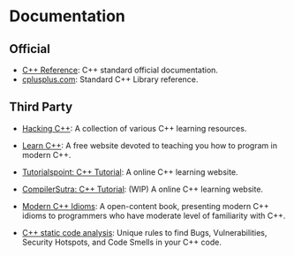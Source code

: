 # Documentation

## Official

- [C++ Reference](https://en.cppreference.com/w/): C++ standard official documentation.
- [cplusplus.com](https://cplusplus.com/reference/): Standard C++ Library reference.

## Third Party

- [Hacking C++](https://hackingcpp.com/): A collection of various C++ learning resources.
- [Learn C++](https://www.learncpp.com/): A free website devoted to teaching you how to program in modern C++.

- [Tutorialspoint: C++ Tutorial](https://www.tutorialspoint.com/cplusplus/index.htm): A online C++ learning website.
- [CompilerSutra: C++ Tutorial](https://www.compilersutra.com/docs/c++/CppTutorial): (WIP) A online C++ learning website.

- [Modern C++ Idioms](https://en.wikibooks.org/wiki/More_C%2B%2B_Idioms): A open-content book, presenting modern C++ idioms to programmers who have moderate level of familiarity with C++.
- [C++ static code analysis](https://rules.sonarsource.com/cpp/): Unique rules to find Bugs, Vulnerabilities, Security Hotspots, and Code Smells in your C++ code.
